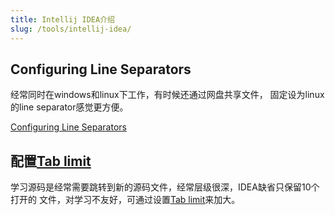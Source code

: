 ```yaml
---
title: Intellij IDEA介绍
slug: /tools/intellij-idea/
---
```


## Configuring Line Separators

经常同时在windows和linux下工作，有时候还通过网盘共享文件，
固定设为linux的line separator感觉更方便。

[Configuring Line Separators](https://www.jetbrains.com/help/idea/configuring-line-endings-and-line-separators.html)

## 配置[Tab limit][]

学习源码是经常需要跳转到新的源码文件，经常层级很深，IDEA缺省只保留10个打开的
文件，对学习不友好，可通过设置[Tab limit][]来加大。

[Tab limit]: https://www.jetbrains.com/help/idea/settings-editor-tabs.html

